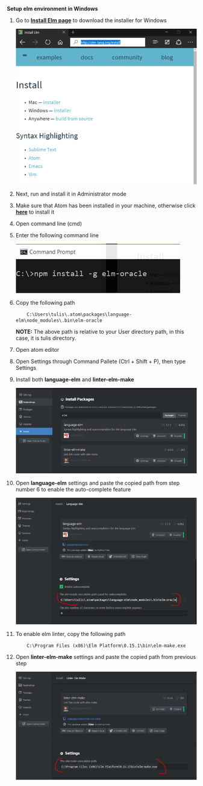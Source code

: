  **Setup elm environment in Windows**
1. Go to **[Install Elm page](http://elm-lang.org/install)** to download the installer for Windows

    <img src="img/01_elm-download-elm-for-windows.PNG" alt="download elm for windows" width="500"/>
2. Next, run and install it in Administrator mode
3. Make sure that Atom has been installed in your machine, otherwise click **[here](https://atom.io/)** to install it
4. Open command line (cmd)
5. Enter the following command line

    <img src="img/03_npm-install-elm-oracle.PNG" alt="npm install -g elm-oracle" />
6. Copy the following path

    ```
        C:\Users\tulis\.atom\packages\language-elm\node_modules\.bin\elm-oracle
    ```
    **NOTE:** The above path is relative to your User directory path, in this case, it is tulis directory.
7. Open atom editor
8. Open Settings through Command Pallete (Ctrl + Shift + P), then type Settings
9. Install both **language-elm** and **linter-elm-make**

    <img src="img/04_install-elm-syntax-and-elm-linter.PNG" alt="install-elm-syntax-and-elm-linter" width="500" />
10. Open **language-elm** settings and paste the copied path from step number 6 to enable the auto-complete feature

    <img src="img/05_paste-elm-oracle-path-for-autocomplete-in-atom.PNG" alt="paste-elm-oracle-path-for-autocomplete-in-atom" width="500" />
11. To enable elm linter, copy the following path

    ```
        C:\Program Files (x86)\Elm Platform\0.15.1\bin\elm-make.exe
    ```
12. Open **linter-elm-make** settings and paste the copied path from previous step

    <img src="img/06_paste-elm-make-path-for-elm-linter.PNG" alt="elm-make-path-for-elm-linter" width="500" />
